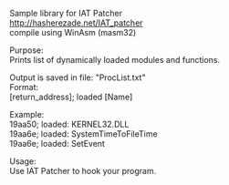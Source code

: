 Sample library for IAT Patcher<br/>
http://hasherezade.net/IAT_patcher<br/>
compile using WinAsm (masm32)<br/>

Purpose:<br/>
Prints list of dynamically loaded modules and functions. <br/>

Output is saved in file: "ProcList.txt"<br/>
Format:<br/>
[return_address]; loaded [Name]<br/>

Example:<br/>
19aa50; loaded: KERNEL32.DLL<br/>
19aa6e; loaded: SystemTimeToFileTime<br/>
19aa6e; loaded: SetEvent<br/>

Usage:<br/>
Use IAT Patcher to hook your program.
